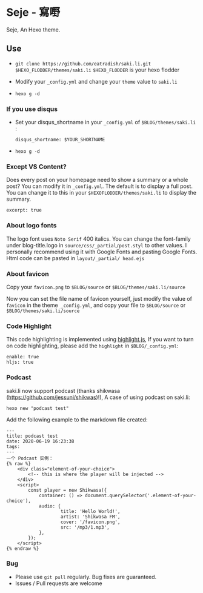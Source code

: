 # Seje - 寫嘢
  Seje, An Hexo theme.

## Use
- `git clone https://github.com/eatradish/saki.li.git $HEXO_FLODDER/themes/saki.li`
  `$HEXO_FLODDER` is your hexo flodder

- Modify your `_config.yml` and change your `theme` value to `saki.li`

- `hexo g -d`

### If you use disqus
- Set your disqus_shortname in your `_config.yml` of `$BLOG/themes/saki.li` :
  ```
  disqus_shortname: $YOUR_SHORTNAME
  ```

- `hexo g -d`

### Except VS Content?
Does every post on your homepage need to show a summary or a whole post? You can modify it in `_config.yml`. The default is to display a full post. You can change it to this in your `$HEXOFLODDER/themes/saki.li` to display the summary.

```
excerpt: true
```

### About logo fonts
The logo font uses `Noto Serif` 400 italics. You can change the font-family under blog-title.logo in `source/css/_partial/post.styl` to other values. I personally recommend using it with Google Fonts and pasting Google Fonts. Html code can be pasted in `layout/_partial/ head.ejs`

### About favicon
Copy your `favicon.png` to `$BLOG/source` or `$BLOG/themes/saki.li/source`

Now you can set the file name of favicon yourself, just modify the value of `favicon` in the theme` _config.yml`, and copy your file to `$BLOG/source` or `$BLOG/themes/saki.li/source`

### Code Highlight
This code highlighting is implemented using [highlight.js](https://highlightjs.org/), If you want to turn on code highlighting, please add the `highlight` in `$BLOG/_config.yml`:

```
enable: true
hljs: true
```

### Podcast

saki.li now support podcast (thanks shikwasa (https://github.com/jessuni/shikwas)!), A case of using podcast on saki.li:

```
hexo new "podcast test"
```

Add the following example to the markdown file created:

```
---
title: podcast test
date: 2020-06-19 16:23:38
tags:
---
一个 Podcast 实例：
{% raw %}
    <div class="element-of-your-choice">
        <!-- this is where the player will be injected -->
    </div>
    <script>
        const player = new Shikwasa({
            container: () => document.querySelector('.element-of-your-choice'),
            audio: {
                    title: 'Hello World!',
                    artist: 'Shikwasa FM',
                    cover: '/favicon.png',
                    src: '/mp3/1.mp3',
            },
        });
    </script>
{% endraw %}
```

### Bug
- Please use `git pull` regularly. Bug fixes are guaranteed.
- Issues / Pull requests are welcome
